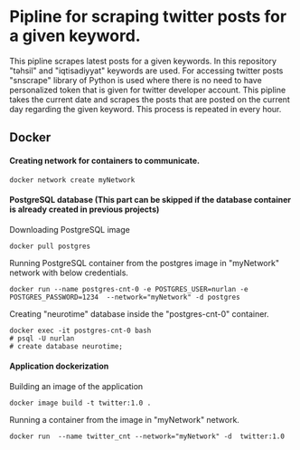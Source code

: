 # Pipline for scraping twitter posts for a given keyword.
This pipline scrapes latest posts for a given keywords. In this repository "təhsil" and "iqtisadiyyat" keywords are used.
For accessing twitter posts "snscrape" library of Python is used where there is no need to have personalized token
that is given for twitter developer account. This pipline takes the current date and scrapes the posts that are 
posted on the current day regarding the given keyword. This process is repeated in every hour.

## Docker
#### Creating network for containers to communicate.
```docker
docker network create myNetwork
```
#### PostgreSQL database (This part can be skipped if the database container is already created in previous projects)

Downloading PostgreSQL image
```docker
docker pull postgres 
```
Running PostgreSQL container from the postgres image in "myNetwork" network with below credentials.
```docker
docker run --name postgres-cnt-0 -e POSTGRES_USER=nurlan -e POSTGRES_PASSWORD=1234  --network="myNetwork" -d postgres
```
Creating "neurotime" database inside the "postgres-cnt-0" container.
```docker
docker exec -it postgres-cnt-0 bash
# psql -U nurlan
# create database neurotime;
```

#### Application dockerization
Building an image of the application
```docker
docker image build -t twitter:1.0 . 
```
Running a container from the image in "myNetwork" network.
```docker
docker run  --name twitter_cnt --network="myNetwork" -d  twitter:1.0
```

